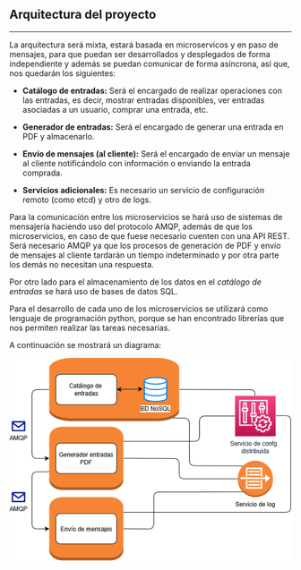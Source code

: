 ## Arquitectura del proyecto
---

La arquitectura será mixta, estará basada en microservicos y en paso de mensajes, para que puedan ser desarrollados y desplegados de forma independiente y además se puedan comunicar de forma asíncrona, así que, nos quedarán los siguientes:

- **Catálogo de entradas:** Será el encargado de realizar operaciones con las entradas, es decir, mostrar entradas disponibles, ver entradas asociadas a un usuario, comprar una entrada, etc.
- **Generador de entradas:** Será el encargado de generar una entrada en PDF y almacenarlo.
- **Envío de mensajes (al cliente):** Será el encargado de enviar un mensaje al cliente notificándolo con información o enviando la entrada comprada.

- **Servicios adicionales:** Es necesario un servicio de configuración remoto (como etcd) y otro de logs.

Para la comunicación entre los microservicios se hará uso de sistemas de mensajería haciendo uso del protocolo AMQP, además de que los microservicios, en caso de que fuese necesario cuenten con una API REST. Será necesario AMQP ya que los procesos de generación de PDF y envío de mensajes al cliente tardarán un tiempo indeterminado y por otra parte los demás no necesitan una respuesta.

Por otro lado para el almacenamiento de los datos en el *catálogo de entradas* se hará uso de bases de datos SQL.

Para el desarrollo de cada uno de los microservicios se utilizará como lenguaje de programación python, porque se han encontrado librerías que nos permiten realizar las tareas necesarias.

A continuación se mostrará un diagrama:

![Diagrama ARQ](https://github.com/iMiguel10/Proyecto-CC/blob/master/doc/img/arquitectura-cc.png)
